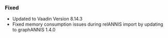### Fixed

- Updated to Vaadin Version 8.14.3
- Fixed memory consumption issues during relANNIS import by updating to graphANNIS 1.4.0